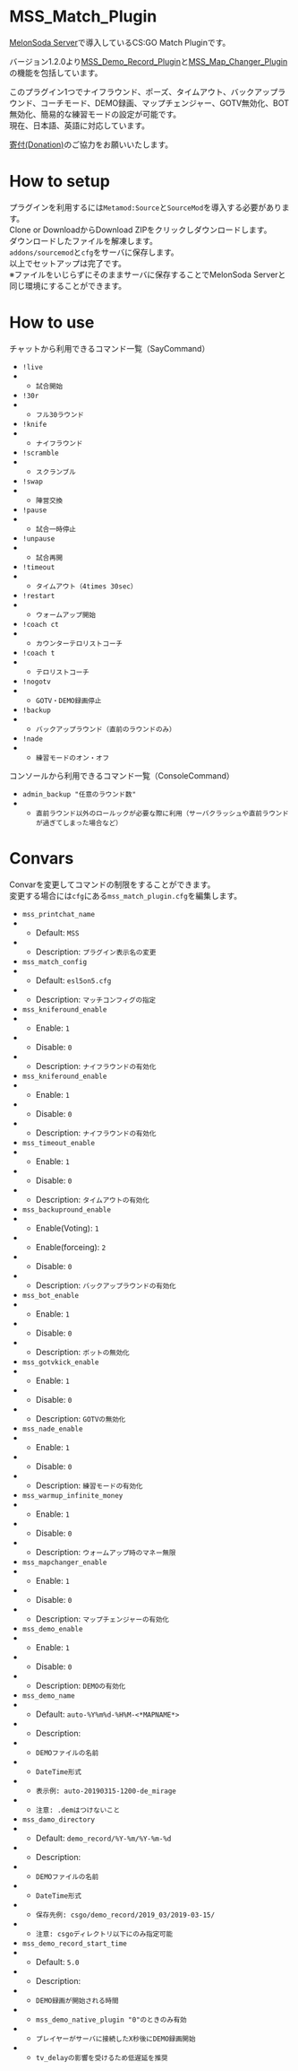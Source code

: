 # MSS_Match_Plugin
[MelonSoda Server](https://www.melonsoda.tokyo/)で導入しているCS:GO Match Pluginです。  

バージョン1.2.0より[MSS_Demo_Record_Plugin](https://github.com/MelonSoda0716/MSS_Demo_Record_Plugin)と[MSS_Map_Changer_Plugin](https://github.com/MelonSoda0716/MSS_Map_Changer_Plugin)の機能を包括しています。  

このプラグイン1つでナイフラウンド、ポーズ、タイムアウト、バックアップラウンド、コーチモード、DEMO録画、マップチェンジャー、GOTV無効化、BOT無効化、簡易的な練習モードの設定が可能です。   
現在、日本語、英語に対応しています。  

[寄付(Donation)](https://www.melonsoda.tokyo/donation.php)のご協力をお願いいたします。

# How to setup
プラグインを利用するには`Metamod:Source`と`SourceMod`を導入する必要があります。  
Clone or DownloadからDownload ZIPをクリックしダウンロードします。   
ダウンロードしたファイルを解凍します。  
`addons/sourcemod`と`cfg`をサーバに保存します。  
以上でセットアップは完了です。  
※ファイルをいじらずにそのままサーバに保存することでMelonSoda Serverと同じ環境にすることができます。

# How to use
チャットから利用できるコマンド一覧（SayCommand）
- `!live`
- - `試合開始`
- `!30r`
- - `フル30ラウンド`
- `!knife`
- - `ナイフラウンド`
- `!scramble`
- - `スクランブル`
- `!swap`
- - `陣営交換`
- `!pause`
- - `試合一時停止`
- `!unpause`
- - `試合再開`
- `!timeout`
- - `タイムアウト（4times 30sec）`
- `!restart`
- - `ウォームアップ開始`
- `!coach ct`
- - `カウンターテロリストコーチ`
- `!coach t`
- - `テロリストコーチ`
- `!nogotv`
- - `GOTV・DEMO録画停止`
- `!backup`
- - `バックアップラウンド（直前のラウンドのみ）`
- `!nade`
- - `練習モードのオン・オフ`
  
コンソールから利用できるコマンド一覧（ConsoleCommand）
- `admin_backup "任意のラウンド数"`
- - `直前ラウンド以外のロールックが必要な際に利用（サーバクラッシュや直前ラウンドが過ぎてしまった場合など）`

# Convars
Convarを変更してコマンドの制限をすることができます。  
変更する場合には`cfg`にある`mss_match_plugin.cfg`を編集します。  
- `mss_printchat_name`
- - Default: `MSS`
- - Description: `プラグイン表示名の変更`
- `mss_match_config`
- - Default: `esl5on5.cfg`
- - Description: `マッチコンフィグの指定`
- `mss_kniferound_enable`
- - Enable: `1`
- - Disable: `0`
- - Description: `ナイフラウンドの有効化`
- `mss_kniferound_enable`
- - Enable: `1`
- - Disable: `0`
- - Description: `ナイフラウンドの有効化`
- `mss_timeout_enable`
- - Enable: `1`
- - Disable: `0`
- - Description: `タイムアウトの有効化`
- `mss_backupround_enable`
- - Enable(Voting): `1`
- - Enable(forceing): `2`
- - Disable: `0`
- - Description: `バックアップラウンドの有効化`
- `mss_bot_enable`
- - Enable: `1`
- - Disable: `0`
- - Description: `ボットの無効化`
- `mss_gotvkick_enable`
- - Enable: `1`
- - Disable: `0`
- - Description: `GOTVの無効化`
- `mss_nade_enable`
- - Enable: `1`
- - Disable: `0`
- - Description: `練習モードの有効化`
- `mss_warmup_infinite_money`
- - Enable: `1`
- - Disable: `0`
- - Description: `ウォームアップ時のマネー無限`
- `mss_mapchanger_enable`
- - Enable: `1`
- - Disable: `0`
- - Description: `マップチェンジャーの有効化`
- `mss_demo_enable`
- - Enable: `1`
- - Disable: `0`
- - Description: `DEMOの有効化`
- `mss_demo_name`
- - Default: `auto-%Y%m%d-%H%M-<*MAPNAME*>`
- - Description:
- - `DEMOファイルの名前`
- - `DateTime形式`
- - `表示例: auto-20190315-1200-de_mirage`
- - `注意: .demはつけないこと`
- `mss_damo_directory`
- - Default: `demo_record/%Y-%m/%Y-%m-%d`
- - Description:
- - `DEMOファイルの名前`
- - `DateTime形式`
- - `保存先例: csgo/demo_record/2019_03/2019-03-15/`
- - `注意: csgoディレクトリ以下にのみ指定可能`
- `mss_demo_record_start_time`
- - Default: `5.0`
- - Description:
- - `DEMO録画が開始される時間`
- - `mss_demo_native_plugin "0"のときのみ有効`
- - `プレイヤーがサーバに接続したX秒後にDEMO録画開始`
- - `tv_delayの影響を受けるため低遅延を推奨`